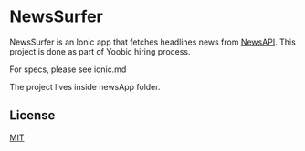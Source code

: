 # NewsSurfer

NewsSurfer is an Ionic app that fetches headlines news from [NewsAPI](newsapi.org). This project is done as part of Yoobic hiring process.

For specs, please see ionic.md

The project lives inside newsApp folder.

## License
[MIT](https://choosealicense.com/licenses/mit/)